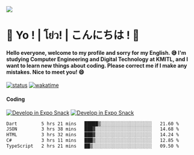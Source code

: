 <a href="#">
  <img src="https://user-images.githubusercontent.com/53619535/207896410-fee92aa4-65f2-4b27-91d3-86f8424178d3.gif" />
</a>

# 👋 Yo ! | โย่ว! | こんにちは ! 👋

<h4>Hello everyone, welcome to my profile and sorry for my English. 😅
I'm studying Computer Engineering and Digital Technology at KMITL, and I want to learn new things about coding. Please correct me if I make any mistakes. Nice to meet you! 😄</h4>

[![status](https://img.shields.io/badge/Freelance-Unavailable-red)](https://whyzotee.vercel.app)
[![wakatime](https://wakatime.com/badge/user/3ff4daa0-dc37-4cca-9446-11cce239b396.svg)](https://wakatime.com/@3ff4daa0-dc37-4cca-9446-11cce239b396)

#### Coding
[![Develop in Expo Snack](https://img.shields.io/badge/Flutter-119EFF.svg?style=for-the-badge&logo=flutter&labelColor=FFF&logoColor=119EFF)](https://flutter.dev/)
[![Develop in Expo Snack](https://img.shields.io/badge/Expo-000.svg?style=for-the-badge&logo=EXPO&labelColor=FFF&logoColor=000)](https://expo.dev/)

<!--START_SECTION:waka-->

```txt
Dart         5 hrs 21 mins   █████▒░░░░░░░░░░░░░░░░░░░   21.60 %
JSON         3 hrs 38 mins   ███▓░░░░░░░░░░░░░░░░░░░░░   14.68 %
HTML         3 hrs 32 mins   ███▓░░░░░░░░░░░░░░░░░░░░░   14.24 %
C#           3 hrs 11 mins   ███▒░░░░░░░░░░░░░░░░░░░░░   12.85 %
TypeScript   2 hrs 21 mins   ██▒░░░░░░░░░░░░░░░░░░░░░░   09.50 %
```

<!--END_SECTION:waka-->
